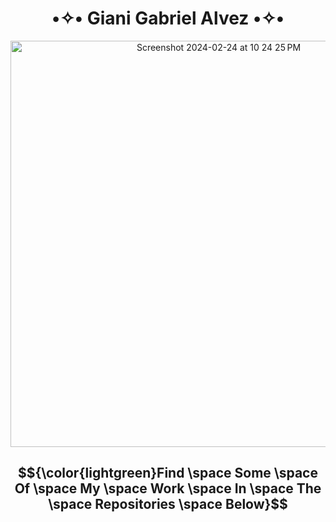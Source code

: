 <h1 align="center" style="font-weight:bold;"> •✧• Giani Gabriel Alvez •✧• </h1>


<p align="center">
  <img align="center" width="650" alt="Screenshot 2024-02-24 at 10 24 25 PM" src="https://github.com/Giavonator/Giavonator/assets/68939873/d371b10c-b3b1-491e-81e5-9b95fdd45e92">
</p>



<h2 align="center">
$${\color{lightgreen}Find \space Some \space Of \space My \space Work \space In \space The \space Repositories \space Below}$$
</h2>

<!--
**Giavonator/Giavonator** is a ✨ _special_ ✨ repository because its `README.md` (this file) appears on your GitHub profile.

Here are some ideas to get you started:

- 🔭 I’m currently working on ...
- 🌱 I’m currently learning ...
- 👯 I’m looking to collaborate on ...
- 🤔 I’m looking for help with ...
- 💬 Ask me about ...
- 📫 How to reach me: ...
- 😄 Pronouns: ...
- ⚡ Fun fact: ...
-->
